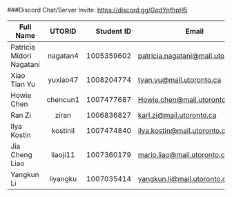  ###Discord Chat/Server Invite:   https://discord.gg/GqdYnfhpH5

| Full Name | UTORID | Student ID | Email | Best Way to Contact | Discord Username |    
| ------------- |:-------------:| -----:| ------------- |:-------------:| -----:|
| Patricia Midori Nagatani | nagatan4 |1005359602 | patricia.nagatani@mail.utoronto.ca | 6479490641 | Amu#2266 | 
| Xiao Tian Yu | yuxiao47 | 1008204774 | tyan.yu@mail.utoronto.ca | 6478071308 | magpie#6462 | 
| Howie Chen | chencun1 | 1007477687 | Howie.chen@mail.utoronto.ca | email | Zeneo#4872 |
| Ran Zi | ziran | 1006836827 | karl.zi@mail.utoronto.ca | 6476791760 | dawg#3942 |
| Ilya Kostin | kostinil | 1007474840 | ilya.kostin@mail.utoronto.ca | 6472064342 | IlyukhaKIS#5619| 
| Jia Cheng Liao | liaoji11 | 1007360179 | mario.liao@mail.utoronto.ca | 6476673995 | Alsae#3314 |
| Yangkun Li | liyangku | 1007035414 | yangkun.li@mail.utoronto.ca | Discord | BurningWater1#4655 |

